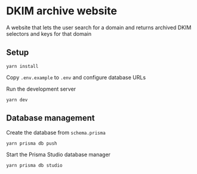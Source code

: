 # DKIM archive website

A website that lets the user search for a domain and returns archived DKIM selectors and keys for that domain

## Setup

```
yarn install
```

Copy ```.env.example``` to ```.env``` and configure database URLs


Run the development server

```
yarn dev
```

## Database management

Create the database from ```schema.prisma```

```
yarn prisma db push
```

Start the Prisma Studio database manager

```
yarn prisma db studio
```
